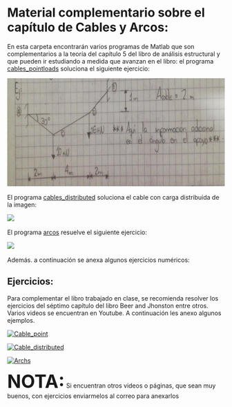 # Material complementario sobre el capítulo de Cables y Arcos:


En esta carpeta encontrarán varios programas de Matlab que son complementarios a la teoría del capítulo 5 del libro de análisis estructural y que pueden ir estudiando a medida que avanzan en el libro: el programa [cables_pointloads](./cables_pointloads.m) soluciona el siguiente ejercicio:

<p float="left">
  <img src="./cables_pointloads.jpeg" height="250" /> 
</p>

El programa [cables_distributed](./cables_distributed.m) soluciona el cable con carga distribuida de la imagen:

<p float="left">
  <img src="./cables_distributed.jpeg" height="250" /> 
</p>

El programa [arcos](./arcos.m) resuelve el siguiente ejercicio:

<p float="left">
  <img src="./stress_strains.jpeg" height="250" /> 
</p>

Además. a continuación se anexa algunos ejercicios numéricos:


## Ejercicios:


Para complementar el libro trabajado en clase, se recomienda resolver los ejercicios del séptimo capítulo del libro Beer and Jhonston entre otros. Varios videos se encuentran en Youtube. A continuación les anexo algunos ejemplos.

[![Cable_point](http://img.youtube.com/vi/Oq07ivLgk2o/0.jpg)](http://www.youtube.com/watch?v=Oq07ivLgk2o)

[![Cable_distributed](http://img.youtube.com/vi/FcaVxy5YnTo/0.jpg)](https://www.youtube.com/watch?v=FcaVxy5YnTo)

[![Archs](http://img.youtube.com/vi/Ycr47UhwNy8/0.jpg)](https://www.youtube.com/watch?v=Ycr47UhwNy8)


**<span style="font-size: 300%">NOTA:</span>**
  Si encuentran otros videos o páginas, que sean muy buenos, con ejercicios enviarmelos al correo para anexarlos